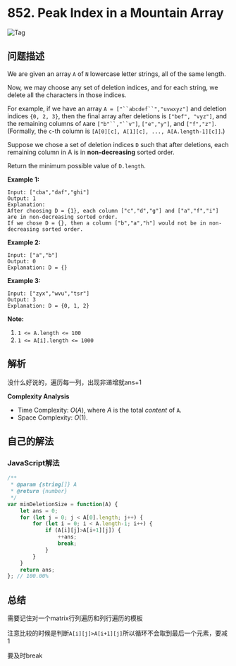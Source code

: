 # 852. Peak Index in a Mountain Array

![Tag](https://img.shields.io/badge/Tag-Greedy-brightgreen)

## 问题描述

We are given an array `A` of `N` lowercase letter strings, all of the same length.

Now, we may choose any set of deletion indices, and for each string, we delete all the characters in those indices.

For example, if we have an array `A = ["``abcdef``","uvwxyz"]` and deletion indices `{0, 2, 3}`, then the final array after deletions is `["bef", "vyz"]`, and the remaining columns of `A`are `["b"``,"``v"]`, `["e","y"]`, and `["f","z"]`.  (Formally, the `c`-th column is `[A[0][c], A[1][c], ..., A[A.length-1][c]]`.)

Suppose we chose a set of deletion indices `D` such that after deletions, each remaining column in A is in **non-decreasing** sorted order.

Return the minimum possible value of `D.length`.

 

**Example 1:**

```
Input: ["cba","daf","ghi"]
Output: 1
Explanation: 
After choosing D = {1}, each column ["c","d","g"] and ["a","f","i"] are in non-decreasing sorted order.
If we chose D = {}, then a column ["b","a","h"] would not be in non-decreasing sorted order.
```

**Example 2:**

```
Input: ["a","b"]
Output: 0
Explanation: D = {}
```

**Example 3:**

```
Input: ["zyx","wvu","tsr"]
Output: 3
Explanation: D = {0, 1, 2}
```

 

**Note:**

1. `1 <= A.length <= 100`
2. `1 <= A[i].length <= 1000`

## 解析

没什么好说的，遍历每一列，出现非递增就ans+1

**Complexity Analysis**

- Time Complexity: $O(A)$, where $A$ is the total *content* of `A`.
- Space Complexity: $O(1)$. 

## 自己的解法

### JavaScript解法

```js
/**
 * @param {string[]} A
 * @return {number}
 */
var minDeletionSize = function(A) {
    let ans = 0;
    for (let j = 0; j < A[0].length; j++) {
        for (let i = 0; i < A.length-1; i++) {
            if (A[i][j]>A[i+1][j]) {
                ++ans;
                break;
            }
        }
    }
    return ans;
}; // 100.00%
```

## 总结

需要记住对一个matrix行列遍历和列行遍历的模板

注意比较的时候是判断`A[i][j]>A[i+1][j]`所以循环不会取到最后一个元素，要减1

要及时break
